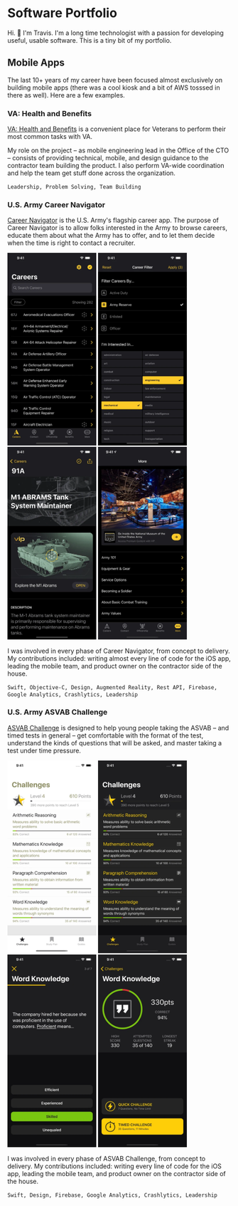 # Software Portfolio
Hi. 👋 I'm Travis. I'm a long time technologist with a passion for developing useful, usable software. This is a tiny bit of my portfolio.

## Mobile Apps
The last 10+ years of my career have been focused almost exclusively on building mobile apps (there was a cool kiosk and a bit of AWS tosssed in there as well). Here are a few examples.

### VA: Health and Benefits

[VA: Health and Benefits](https://apps.apple.com/us/app/va-health-and-benefits/id1559609596?platform=iphone) is a 
convenient place for Veterans to perform their most common tasks with VA.

My role on the project – as mobile engineering lead in the Office of the CTO – consists of providing technical, 
mobile, and design guidance to the contractor team building the product. I also perform VA-wide coordination and 
help the team get stuff done across the organization.

```
Leadership, Problem Solving, Team Building
```

### U.S. Army Career Navigator 

[Career Navigator](https://apps.apple.com/us/app/u-s-army-career-navigator/id796509388?platform=iphone) is the U.S. Army's 
flagship career app. The purpose of Career Navigator is to allow folks interested in the Army to browse careers, educate 
them about what the Army has to offer, and to let them decide when the time is right to contact a recruiter.

<img src="images/cnav-ss-01.png" alt="career navigator careers list" width="200"/> <img src="images/cnav-ss-02.png" alt="career navigator filter careers" width="200"/> <img src="images/cnav-ss-03.png" alt="career navigator career detail" width="200"/> <img src="images/cnav-ss-06.png" alt="career navigator more tab" width="200"/>

I was involved in every phase of Career Navigator, from concept to delivery. My contributions included: writing almost 
every line of code for the iOS app, leading the mobile team, and product owner on the contractor side of the house.

```
Swift, Objective-C, Design, Augmented Reality, Rest API, Firebase, Google Analytics, Crashlytics, Leadership
```

### U.S. Army ASVAB Challenge

[ASVAB Challenge](https://apps.apple.com/us/app/u-s-army-asvab-challenge/id1496772113?platform=iphone) is designed to 
help young people taking the ASVAB – and timed tests in general – get comfortable with the format of the test, 
understand the kinds of questions that will be asked, and master taking a test under time pressure. 

<img src="images/asvab-ss-01.png" alt="" width="200"/> <img src="images/asvab-ss-02.png" alt="" width="200"/> <img src="images/asvab-ss-03.png" alt="" width="200"/> <img src="images/asvab-ss-04.png" alt="" width="200"/>

I was involved in every phase of ASVAB Challenge, from concept to delivery. My contributions included: writing every
line of code for the iOS app, leading the mobile team, and product owner on the contractor side of the house.

```
Swift, Design, Firebase, Google Analytics, Crashlytics, Leadership
```
